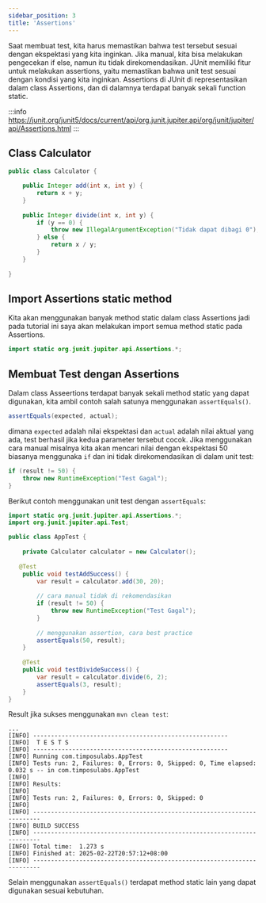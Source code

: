 ```yaml
---
sidebar_position: 3
title: 'Assertions'
---
```


Saat membuat test, kita harus memastikan bahwa test tersebut sesuai dengan ekspektasi yang kita inginkan. Jika manual, kita bisa melakukan pengecekan if else, namun itu tidak direkomendasikan. JUnit memiliki fitur untuk melakukan assertions, yaitu memastikan bahwa unit test sesuai dengan kondisi yang kita inginkan. Assertions di JUnit di representasikan dalam class Assertions, dan di dalamnya terdapat banyak sekali function static.

:::info
https://junit.org/junit5/docs/current/api/org.junit.jupiter.api/org/junit/jupiter/api/Assertions.html
:::

## Class Calculator

```java
public class Calculator {

	public Integer add(int x, int y) {
		return x + y;
	}
	
	public Integer divide(int x, int y) {
		if (y == 0) {
			throw new IllegalArgumentException("Tidak dapat dibagi 0");
		} else {
			return x / y;
		}
	}
	
}
```

## Import Assertions static method

Kita akan menggunakan banyak method static dalam class Assertions jadi pada tutorial ini saya akan melakukan import semua method static pada Assertions.

```java
import static org.junit.jupiter.api.Assertions.*;
```

## Membuat Test dengan Assertions

Dalam class Asseertions terdapat banyak sekali method static yang dapat digunakan, kita ambil contoh salah satunya menggunakan `assertEquals()`.

```java
assertEquals(expected, actual);
```

dimana `expected` adalah nilai ekspektasi dan `actual` adalah nilai aktual yang ada, test berhasil jika kedua parameter tersebut cocok. Jika menggunakan cara manual misalnya kita akan mencari nilai dengan ekspektasi 50 biasanya menggunaka `if` dan ini tidak direkomendasikan di dalam unit test:

```java
if (result != 50) {
    throw new RuntimeException("Test Gagal");
}
```

Berikut contoh menggunakan unit test dengan `assertEquals`:

```java
import static org.junit.jupiter.api.Assertions.*;
import org.junit.jupiter.api.Test;

public class AppTest {
	
    private Calculator calculator = new Calculator();
		
   @Test
    public void testAddSuccess() {
    	var result = calculator.add(30, 20);
    	
    	// cara manual tidak di rekomendasikan
    	if (result != 50) {
    		throw new RuntimeException("Test Gagal");
    	}
    	
    	// menggunakan assertion, cara best practice
    	assertEquals(50, result);
    }
    
    @Test
    public void testDivideSuccess() {
    	var result = calculator.divide(6, 2);
    	assertEquals(3, result);
    }
}
```

Result jika sukses menggunakan `mvn clean test`:

```
...
[INFO] -------------------------------------------------------
[INFO]  T E S T S
[INFO] -------------------------------------------------------
[INFO] Running com.timposulabs.AppTest
[INFO] Tests run: 2, Failures: 0, Errors: 0, Skipped: 0, Time elapsed: 0.032 s -- in com.timposulabs.AppTest
[INFO] 
[INFO] Results:
[INFO] 
[INFO] Tests run: 2, Failures: 0, Errors: 0, Skipped: 0
[INFO] 
[INFO] ------------------------------------------------------------------------
[INFO] BUILD SUCCESS
[INFO] ------------------------------------------------------------------------
[INFO] Total time:  1.273 s
[INFO] Finished at: 2025-02-22T20:57:12+08:00
[INFO] ------------------------------------------------------------------------
```

Selain menggunakan `assertEquals()` terdapat method static lain yang dapat digunakan sesuai kebutuhan. 
